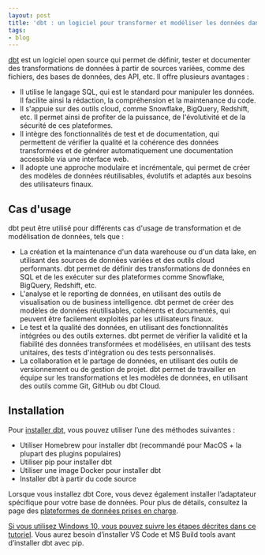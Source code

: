 ```yaml
---
layout: post
title: 'dbt : un logiciel pour transformer et modéliser les données dans le cloud'
tags:
- blog
---
```


[dbt](https://www.getdbt.com/) est un logiciel open source qui permet de définir, tester et documenter des transformations de données à partir de sources variées, comme des fichiers, des bases de données, des API, etc. Il offre plusieurs avantages :

- Il utilise le langage SQL, qui est le standard pour manipuler les données. Il facilite ainsi la rédaction, la compréhension et la maintenance du code.
- Il s'appuie sur des outils cloud, comme Snowflake, BigQuery, Redshift, etc. Il permet ainsi de profiter de la puissance, de l'évolutivité et de la sécurité de ces plateformes.
- Il intègre des fonctionnalités de test et de documentation, qui permettent de vérifier la qualité et la cohérence des données transformées et de générer automatiquement une documentation accessible via une interface web.
- Il adopte une approche modulaire et incrémentale, qui permet de créer des modèles de données réutilisables, évolutifs et adaptés aux besoins des utilisateurs finaux.

## Cas d'usage

dbt peut être utilisé pour différents cas d'usage de transformation et de modélisation de données, tels que :

- La création et la maintenance d'un data warehouse ou d'un data lake, en utilisant des sources de données variées et des outils cloud performants. dbt permet de définir des transformations de données en SQL et de les exécuter sur des plateformes comme Snowflake, BigQuery, Redshift, etc.
- L'analyse et le reporting de données, en utilisant des outils de visualisation ou de business intelligence. dbt permet de créer des modèles de données réutilisables, cohérents et documentés, qui peuvent être facilement exploités par les utilisateurs finaux.
- Le test et la qualité des données, en utilisant des fonctionnalités intégrées ou des outils externes. dbt permet de vérifier la validité et la fiabilité des données transformées et modélisées, en utilisant des tests unitaires, des tests d'intégration ou des tests personnalisés.
- La collaboration et le partage de données, en utilisant des outils de versionnement ou de gestion de projet. dbt permet de travailler en équipe sur les transformations et les modèles de données, en utilisant des outils comme Git, GitHub ou dbt Cloud.

## Installation

Pour [installer dbt](https://docs.getdbt.com/docs/core/installation), vous pouvez utiliser l’une des méthodes suivantes :

- Utiliser Homebrew pour installer dbt (recommandé pour MacOS + la plupart des plugins populaires)
- Utiliser pip pour installer dbt
- Utiliser une image Docker pour installer dbt
- Installer dbt à partir du code source

Lorsque vous installez dbt Core, vous devez également installer l’adaptateur spécifique pour votre base de données. Pour plus de détails, consultez la page des [plateformes de données prises en charge](https://docs.getdbt.com/docs/supported-data-platforms).

[Si vous utilisez Windows 10, vous pouvez suivre les étapes décrites dans ce tutoriel](https://www.dataduel.co/install-dbt-on-win10-april-2021/). Vous aurez besoin d’installer VS Code et MS Build tools avant d’installer dbt avec pip.

